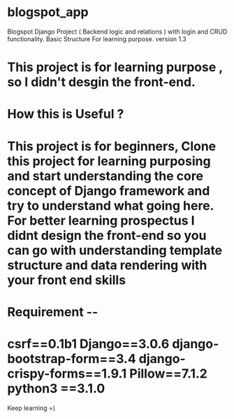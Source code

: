 # blogspot_app
Blogspot Django Project ( Backend logic and relations )  with login and CRUD functionality. Basic Structure For learning purpose. version 1.3


This project is for learning purpose , so I didn't desgin the front-end.
===============================
How this is Useful ? 
=========================
This project is for beginners, Clone this project for learning purposing and start understanding the core concept of Django framework and try to understand what going here. For better learning prospectus I didnt design the front-end so you can go with understanding template structure and data rendering with your front end skills 
=====================================

Requirement -- 
==================
csrf==0.1b1
Django==3.0.6
django-bootstrap-form==3.4
django-crispy-forms==1.9.1
Pillow==7.1.2
python3 ==3.1.0
============================

Keep learning =) 
